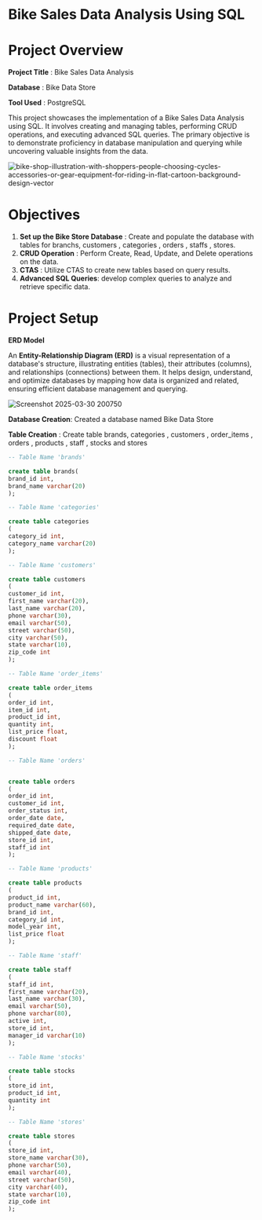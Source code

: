 # Bike Sales Data Analysis Using SQL

# Project Overview

**Project Title** : Bike Sales Data Analysis

**Database** : Bike Data Store

**Tool Used** : PostgreSQL


This project showcases the implementation of a Bike Sales Data Analysis using SQL. It involves creating and managing tables, performing CRUD operations, and executing advanced SQL queries. The primary objective is to demonstrate proficiency in database manipulation and querying while uncovering valuable insights from the data.

![bike-shop-illustration-with-shoppers-people-choosing-cycles-accessories-or-gear-equipment-for-riding-in-flat-cartoon-background-design-vector](https://github.com/user-attachments/assets/dec28b77-ccc9-44c4-883e-d7d8410e2e37)

# Objectives

1. **Set up the Bike Store Database** :  Create and populate the database with tables for branchs, customers , categories , orders , staffs , stores.
2. **CRUD Operation** : Perform Create, Read, Update, and Delete operations on the data.
3. **CTAS** : Utilize CTAS to create new tables based on query results.
4. **Advanced SQL Queries**: develop complex queries to analyze and retrieve specific data.

# Project Setup 

**ERD Model** 

An **Entity-Relationship Diagram (ERD)** is a visual representation of a database's structure, illustrating entities (tables), their attributes (columns), and relationships (connections) between them. It helps design, understand, and optimize databases by mapping how data is organized and related, ensuring efficient database management and querying.

![Screenshot 2025-03-30 200750](https://github.com/user-attachments/assets/5f214004-677b-4f62-9e62-28a35424e502)

**Database Creation**: Created a database named Bike Data Store

**Table Creation** : Create table brands, categories , customers , order_items , orders , products , staff ,  stocks and stores 

```sql
-- Table Name 'brands'

create table brands(
brand_id int,
brand_name varchar(20)
);

-- Table Name 'categories' 

create table categories
(
category_id int,
category_name varchar(20)
);

-- Table Name 'customers' 

create table customers
(
customer_id int,
first_name varchar(20),
last_name varchar(20),
phone varchar(30),
email varchar(50),
street varchar(50),
city varchar(50),
state varchar(10),
zip_code int
);

-- Table Name 'order_items' 

create table order_items
(
order_id int,
item_id int,
product_id int,
quantity int,
list_price float,
discount float
);

-- Table Name 'orders'


create table orders
(
order_id int,
customer_id int,
order_status int,
order_date date,
required_date date,
shipped_date date,
store_id int,
staff_id int
);

-- Table Name 'products'

create table products
(
product_id int,
product_name varchar(60),
brand_id int,
category_id int,
model_year int,
list_price float
);

-- Table Name 'staff' 

create table staff
(
staff_id int,
first_name varchar(20),
last_name varchar(30),
email varchar(50),
phone varchar(80),
active int,
store_id int,
manager_id varchar(10)
);

-- Table Name 'stocks'

create table stocks
(
store_id int,
product_id int,
quantity int
);

-- Table Name 'stores'

create table stores
(
store_id int,
store_name varchar(30),
phone varchar(50),
email varchar(40),
street varchar(50),
city varchar(40),
state varchar(10),
zip_code int
);

```
